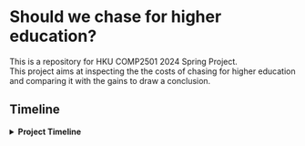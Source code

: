 # Should we chase for higher education?
This is a repository for HKU COMP2501 2024 Spring Project.<br>
This project aims at inspecting the the costs of chasing for higher education and comparing it with the gains to draw a conclusion.

## Timeline

<details>
<summary><strong>Project Timeline</strong></summary>
<p>
  
- **2024-03-28**: Start writing proposal
- **2024-04-11**: Proposal deadline and start researching
- **2024-05-09**: Presentation video deadline
</p>
</details>
